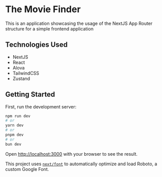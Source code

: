 # The Movie Finder

This is an application showcasing the usage of the NextJS App Router structure for a
simple frontend application

## Technologies Used

- NextJS
- React
- Alova
- TailwindCSS
- Zustand

## Getting Started

First, run the development server:

```bash
npm run dev
# or
yarn dev
# or
pnpm dev
# or
bun dev
```

Open [http://localhost:3000](http://localhost:3000) with your browser to see the result.

This project uses [`next/font`](https://nextjs.org/docs/basic-features/font-optimization) to automatically optimize and load Roboto, a custom Google Font.
